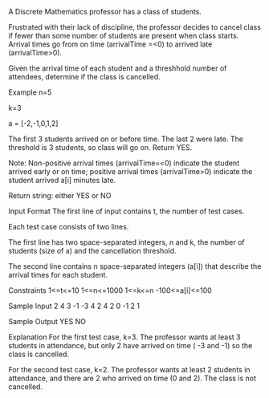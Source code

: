 A Discrete Mathematics professor has a class of students.

Frustrated with their lack of discipline, the professor decides to cancel class if fewer than some number of students are present when class starts. Arrival times go from on time (arrivalTime =<0) to arrived late (arrivalTime>0).

Given the arrival time of each student and a threshhold number of attendees, determine if the class is cancelled.

Example
n=5

k=3

a = [-2,-1,0,1,2]

The first 3 students arrived on or before time. The last 2 were late. The threshold is 3 students, so class will go on. Return YES.

Note:
Non-positive arrival times (arrivalTime=<0) indicate the student arrived early or on time; positive arrival times (arrivalTime>0) indicate the student arrived a[i] minutes late.

Return string: either YES or NO

Input Format
The first line of input contains t, the number of test cases.

Each test case consists of two lines.

The first line has two space-separated integers, n and k, the number of students (size of a) and the cancellation threshold.

The second line contains n space-separated integers (a[i]) that describe the arrival times for each student.

Constraints
1<=t<=10
1<=n<=1000
1<=k<=n
-100<=a[i]<=100

Sample Input
2
4 3
-1 -3 4 2
4 2
0 -1 2 1

Sample Output
YES
NO

Explanation
For the first test case, k=3. The professor wants at least 3 students in attendance, but only 2 have arrived on time ( -3 and -1) so the class is cancelled.

For the second test case, k=2. The professor wants at least 2 students in attendance, and there are 2 who arrived on time (0 and 2). The class is not cancelled.
